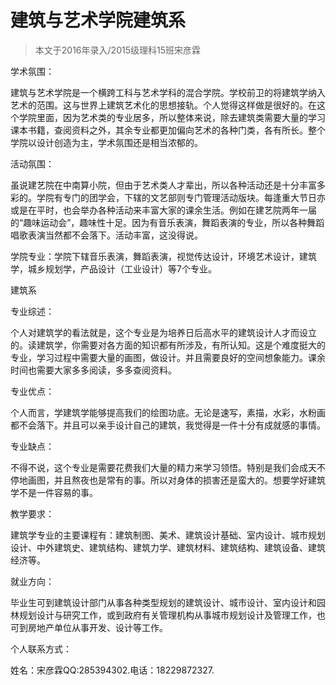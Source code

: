 
# 建筑与艺术学院建筑系  

> 本文于2016年录入/2015级理科15班宋彦霖  

学术氛围：

建筑与艺术学院是一个横跨工科与艺术学科的混合学院。学校前卫的将建筑学纳入艺术的范围。这与世界上建筑艺术化的思想接轨。个人觉得这样做是很好的。在这个学院里面，因为艺术类的专业居多，所以整体来说，除去建筑类需要大量的学习课本书籍，查阅资料之外，其余专业都更加偏向艺术的各种门类，各有所长。整个学院以设计创造为主，学术氛围还是相当浓郁的。

活动氛围：

虽说建艺院在中南算小院，但由于艺术类人才辈出，所以各种活动还是十分丰富多彩的。学院有专门的团学会，下辖的文艺部则专门管理活动版块。每逢重大节日亦或是在平时，也会举办各种活动来丰富大家的课余生活。例如在建艺院两年一届的“趣味运动会”，趣味性十足。因为有音乐表演，舞蹈表演的专业，所以各种舞蹈唱歌表演当然都不会落下。活动丰富，这没得说。

学院专业：学院下辖音乐表演，舞蹈表演，视觉传达设计，环境艺术设计，建筑学，城乡规划学，产品设计（工业设计）等7个专业。

建筑系

专业综述：

个人对建筑学的看法就是，这个专业是为培养日后高水平的建筑设计人才而设立的。读建筑学，你需要对各方面的知识都有所涉及，有所认知。这是个难度挺大的专业，学习过程中需要大量的画图，做设计。并且需要良好的空间想象能力。课余时间也需要大家多多阅读，多多查阅资料。

专业优点：

个人而言，学建筑学能够提高我们的绘图功底。无论是速写，素描，水彩，水粉画都不会落下。并且可以亲手设计自己的建筑，我觉得是一件十分有成就感的事情。

专业缺点：

不得不说，这个专业是需要花费我们大量的精力来学习领悟。特别是我们会成天不停地画图，并且熬夜也是常有的事。所以对身体的损害还是蛮大的。想要学好建筑学不是一件容易的事。

教学要求：

建筑学专业的主要课程有：建筑制图、美术、建筑设计基础、室内设计、城市规划设计、中外建筑史、建筑结构、建筑力学、建筑材料、建筑结构、建筑设备、建筑经济等。

就业方向：

毕业生可到建筑设计部门从事各种类型规划的建筑设计、城市设计、室内设计和园林规划设计与研究工作，或到政府有关管理机构从事城市规划设计及管理工作，也可到房地产单位从事开发、设计等工作。

个人联系方式：

姓名：宋彦霖QQ:285394302.电话：18229872327.




